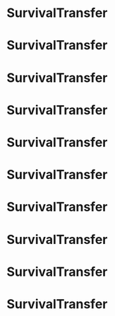# SurvivalTransfer
# SurvivalTransfer
# SurvivalTransfer
# SurvivalTransfer
# SurvivalTransfer
# SurvivalTransfer
# SurvivalTransfer
# SurvivalTransfer
# SurvivalTransfer
# SurvivalTransfer
